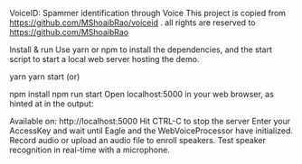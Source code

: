 VoiceID: Spammer identification through Voice
This project is copied from https://github.com/MShoaibRao/voiceid . all rights are reserved to https://github.com/MShoaibRao

Install & run
Use yarn or npm to install the dependencies, and the start script to start a local web server hosting the demo.

yarn
yarn start
(or)

npm install
npm run start
Open localhost:5000 in your web browser, as hinted at in the output:

Available on:
  http://localhost:5000
Hit CTRL-C to stop the server
Enter your AccessKey and wait until Eagle and the WebVoiceProcessor have initialized. Record audio or upload an audio file to enroll speakers. Test speaker recognition in real-time with a microphone.
